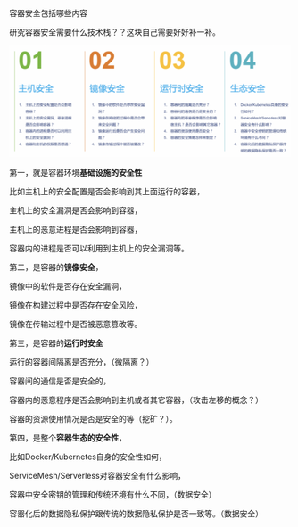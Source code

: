 容器安全包括哪些内容

研究容器安全需要什么技术栈？？这块自己需要好好补一补。



![img](picture/image-2-1024x409.png)

第一，就是容器环境**基础设施的安全性**

比如主机上的安全配置是否会影响到其上面运行的容器，

主机上的安全漏洞是否会影响到容器，

主机上的恶意进程是否会影响到容器，

容器内的进程是否可以利用到主机上的安全漏洞等。



第二，是容器的**镜像安全**，

镜像中的软件是否存在安全漏洞，

镜像在构建过程中是否存在安全风险，

镜像在传输过程中是否被恶意篡改等。



第三，是容器的**运行时安全**

运行的容器间隔离是否充分，（微隔离？）

容器间的通信是否是安全的，

容器内的恶意程序是否会影响到主机或者其它容器，（攻击左移的概念？）

容器的资源使用情况是否是安全的等（挖矿？）。



第四，是整个**容器生态的安全性**，

比如Docker/Kubernetes自身的安全性如何，

ServiceMesh/Serverless对容器安全有什么影响，

容器中安全密钥的管理和传统环境有什么不同，（数据安全）

容器化后的数据隐私保护跟传统的数据隐私保护是否一致等。（数据安全）
